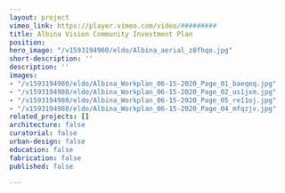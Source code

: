 ```yaml
---
layout: project
vimeo_link: https://player.vimeo.com/video/#########
title: Albina Vision Community Investment Plan
position: 
hero_image: "/v1593194960/eldo/Albina_aerial_z8fhqo.jpg"
short-description: ''
description: ''
images:
- "/v1593194980/eldo/Albina_Workplan_06-15-2020_Page_01_baeqeq.jpg"
- "/v1593194980/eldo/Albina_Workplan_06-15-2020_Page_02_us1jxm.jpg"
- "/v1593194980/eldo/Albina_Workplan_06-15-2020_Page_05_re11oj.jpg"
- "/v1593194980/eldo/Albina_Workplan_06-15-2020_Page_04_mfqzjv.jpg"
related_projects: []
architecture: false
curatorial: false
urban-design: false
education: false
fabrication: false
published: false

---
```

